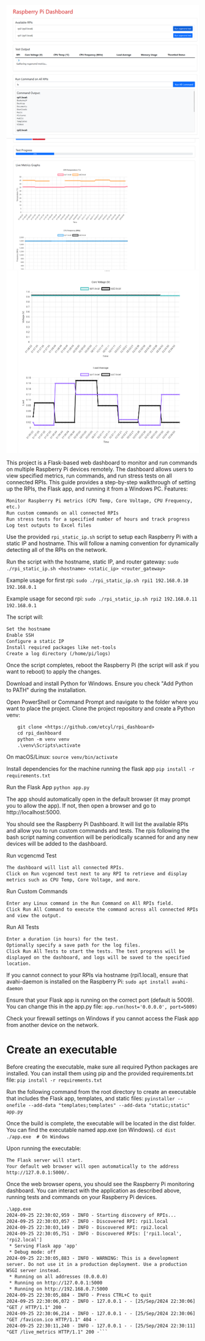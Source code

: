 ![alt text](https://github.com/etcyl/rpi_dashboard/blob/main/Screenshot%202024-09-21%20221403.png)
![alt text](https://github.com/etcyl/rpi_dashboard/blob/main/Screenshot%202024-09-22%20020506.png)
![alt text](https://github.com/etcyl/rpi_dashboard/blob/main/Screenshot%202024-09-22%20020601.png)

This project is a Flask-based web dashboard to monitor and run commands on multiple Raspberry Pi devices remotely. 
The dashboard allows users to view specified metrics, run commands, and run stress tests on all connected RPIs. 
This guide provides a step-by-step walkthrough of setting up the RPIs, the Flask app, and running it from a Windows PC.
Features:

    Monitor Raspberry Pi metrics (CPU Temp, Core Voltage, CPU Frequency, etc.)
    Run custom commands on all connected RPIs
    Run stress tests for a specified number of hours and track progress
    Log test outputs to Excel files

Use the provided ```rpi_static_ip.sh``` script to setup each Raspberry Pi with a static IP and hostname.
This will follow a naming convention for dynamically detecting all of the RPIs on the network.

Run the script with the hostname, static IP, and router gateway:
    ```sudo ./rpi_static_ip.sh <hostname> <static_ip> <router_gateway>```

Example usage for first rpi:
    ```sudo ./rpi_static_ip.sh rpi1 192.168.0.10 192.168.0.1```

Example usage for second rpi:
    ```sudo ./rpi_static_ip.sh rpi2 192.168.0.11 192.168.0.1```

The script will:

    Set the hostname
    Enable SSH
    Configure a static IP
    Install required packages like net-tools
    Create a log directory (/home/pi/logs)

Once the script completes, reboot the Raspberry Pi (the script will ask if you want to reboot) to apply the changes.

Download and install Python for Windows.
    Ensure you check "Add Python to PATH" during the installation.

Open PowerShell or Command Prompt and navigate to the folder where you want to place the project.
Clone the project repository and create a Python venv:

        git clone <https://github.com/etcyl/rpi_dashboard>
        cd rpi_dashboard
        python -m venv venv
        .\venv\Scripts\activate

On macOS/Linux:
        ```source venv/bin/activate```

Install dependencies for the machine running the flask app
        ```pip install -r requirements.txt```

Run the Flask App
    ```python app.py```

The app should automatically open in the default browser (it may prompt you to allow the app).
If not, then open a browser and go to http://localhost:5000.

You should see the Raspberry Pi Dashboard. It will list the available RPIs and allow you to run custom commands and tests.
The rpis following the bash script naming convention will be periodically scanned for and any new devices will be added to the dashboard.

Run vcgencmd Test

    The dashboard will list all connected RPIs.
    Click on Run vcgencmd test next to any RPI to retrieve and display metrics such as CPU Temp, Core Voltage, and more.

Run Custom Commands

    Enter any Linux command in the Run Command on All RPIs field.
    Click Run All Command to execute the command across all connected RPIs and view the output.

Run All Tests

    Enter a duration (in hours) for the test.
    Optionally specify a save path for the log files.
    Click Run All Tests to start the tests. The test progress will be displayed on the dashboard, and logs will be saved to the specified location.

If you cannot connect to your RPIs via hostname (rpi1.local), ensure that avahi-daemon is installed on the Raspberry Pi:
    ```sudo apt install avahi-daemon```

Ensure that your Flask app is running on the correct port (default is 5009). You can change this in the app.py file:
    ```app.run(host='0.0.0.0', port=5009)```

Check your firewall settings on Windows if you cannot access the Flask app from another device on the network.

# Create an executable
Before creating the executable, make sure all required Python packages are installed. 
You can install them using pip and the provided requirements.txt file:
    ```pip install -r requirements.txt```

Run the following command from the root directory to create an executable that includes the Flask app, templates, and static files:
    ```pyinstaller --onefile --add-data "templates;templates" --add-data "static;static" app.py```

Once the build is complete, the executable will be located in the dist folder. You can find the executable named app.exe (on Windows).
    ```cd dist
    ./app.exe  # On Windows```

Upon running the executable:

    The Flask server will start.
    Your default web browser will open automatically to the address http://127.0.0.1:5000/.

Once the web browser opens, you should see the Raspberry Pi monitoring dashboard. 
You can interact with the application as described above, running tests and commands on your Raspberry Pi devices.

```
.\app.exe
2024-09-25 22:30:02,959 - INFO - Starting discovery of RPIs...
2024-09-25 22:30:03,057 - INFO - Discovered RPI: rpi1.local
2024-09-25 22:30:03,149 - INFO - Discovered RPI: rpi2.local
2024-09-25 22:30:05,751 - INFO - Discovered RPIs: ['rpi1.local', 'rpi2.local']
 * Serving Flask app 'app'
 * Debug mode: off
2024-09-25 22:30:05,883 - INFO - WARNING: This is a development server. Do not use it in a production deployment. Use a production WSGI server instead.
 * Running on all addresses (0.0.0.0)
 * Running on http://127.0.0.1:5000
 * Running on http://192.168.0.7:5000
2024-09-25 22:30:05,884 - INFO - Press CTRL+C to quit
2024-09-25 22:30:06,072 - INFO - 127.0.0.1 - - [25/Sep/2024 22:30:06] "GET / HTTP/1.1" 200 -
2024-09-25 22:30:06,214 - INFO - 127.0.0.1 - - [25/Sep/2024 22:30:06] "GET /favicon.ico HTTP/1.1" 404 -
2024-09-25 22:30:11,240 - INFO - 127.0.0.1 - - [25/Sep/2024 22:30:11] "GET /live_metrics HTTP/1.1" 200 -```
